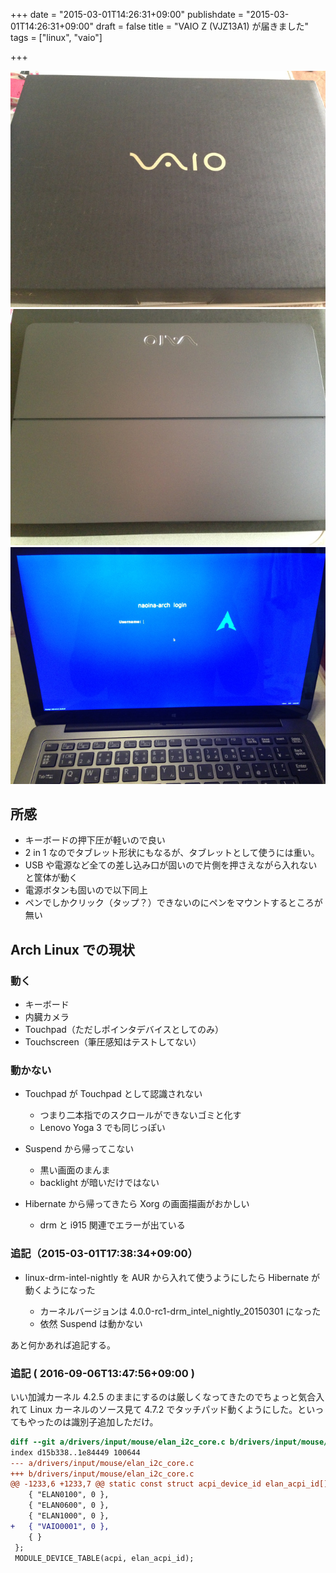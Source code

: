 +++
date = "2015-03-01T14:26:31+09:00"
publishdate = "2015-03-01T14:26:31+09:00"
draft = false
title = "VAIO Z (VJZ13A1) が届きました"
tags = ["linux", "vaio"]

+++

![VAIO Z 1](/image/vaio-z1.jpg)
![VAIO Z 2](/image/vaio-z2.jpg)
![VAIO Z 3](/image/vaio-z3.jpg)

## 所感

* キーボードの押下圧が軽いので良い
* 2 in 1 なのでタブレット形状にもなるが、タブレットとして使うには重い。
* USB や電源など全ての差し込み口が固いので片側を押さえながら入れないと筐体が動く
* 電源ボタンも固いので以下同上
* ペンでしかクリック（タップ？）できないのにペンをマウントするところが無い

## Arch Linux での現状

### 動く

* キーボード
* 内臓カメラ
* Touchpad（ただしポインタデバイスとしてのみ）
* Touchscreen（筆圧感知はテストしてない）

### 動かない

* Touchpad が Touchpad として認識されない

    * つまり二本指でのスクロールができないゴミと化す
    * Lenovo Yoga 3 でも同じっぽい

* Suspend から帰ってこない

    * 黒い画面のまんま
    * backlight が暗いだけではない

* Hibernate から帰ってきたら Xorg の画面描画がおかしい

    * drm と i915 関連でエラーが出ている

### 追記（2015-03-01T17:38:34+09:00）

* linux-drm-intel-nightly を AUR から入れて使うようにしたら Hibernate が動くようになった

    * カーネルバージョンは 4.0.0-rc1-drm_intel_nightly_20150301 になった
    * 依然 Suspend は動かない

あと何かあれば追記する。

### 追記 ( 2016-09-06T13:47:56+09:00 )

いい加減カーネル 4.2.5 のままにするのは厳しくなってきたのでちょっと気合入れて Linux カーネルのソース見て 4.7.2 でタッチパッド動くようにした。といってもやったのは識別子追加しただけ。

```diff
diff --git a/drivers/input/mouse/elan_i2c_core.c b/drivers/input/mouse/elan_i2c_core.c
index d15b338..1e84449 100644
--- a/drivers/input/mouse/elan_i2c_core.c
+++ b/drivers/input/mouse/elan_i2c_core.c
@@ -1233,6 +1233,7 @@ static const struct acpi_device_id elan_acpi_id[] = {
 	{ "ELAN0100", 0 },
 	{ "ELAN0600", 0 },
 	{ "ELAN1000", 0 },
+	{ "VAIO0001", 0 },
 	{ }
 };
 MODULE_DEVICE_TABLE(acpi, elan_acpi_id);
```
